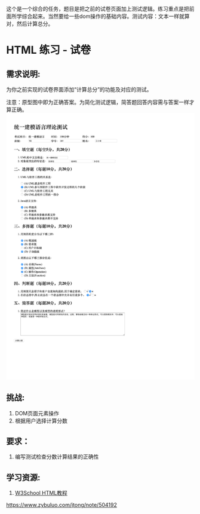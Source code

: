 这个是一个综合的任务，题目是把之前的试卷页面加上测试逻辑。练习重点是把前面所学综合起来。当然要给一些dom操作的基础内容。测试内容：文本一样就算对，然后计算总分。

# HTML 练习 - 试卷
## 需求说明:

为你之前实现的试卷界面添加“计算总分”的功能及对应的测试。

注意：原型图中即为正确答案。为简化测试逻辑，简答题回答内容需与答案一样才算正确。
![](./mockup.png)

## 挑战:

1. DOM页面元素操作
2. 根据用户选择计算分数

## 要求：

1. 编写测试检查分数计算结果的正确性

## 学习资源:

1. [W3School HTML教程](http://www.w3school.com.cn/html/index.asp)

https://www.zybuluo.com/jtong/note/504192

